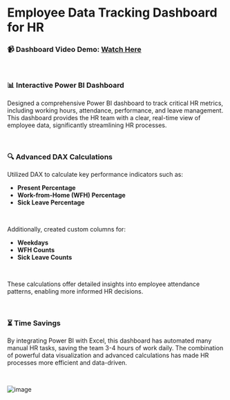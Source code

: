 # Employee Data Tracking Dashboard for HR

### 📹 Dashboard Video Demo: [Watch Here](https://www.youtube.com/watch?v=Db-HcpitqwM)
<br>

### 📊 Interactive Power BI Dashboard
Designed a comprehensive Power BI dashboard to track critical HR metrics, including working hours, attendance, performance, and leave management. This dashboard provides the HR team with a clear, real-time view of employee data, significantly streamlining HR processes.

<br>

### 🔍 Advanced DAX Calculations
Utilized DAX to calculate key performance indicators such as:
- **Present Percentage**
- **Work-from-Home (WFH) Percentage**
- **Sick Leave Percentage**

<br>

Additionally, created custom columns for:
- **Weekdays**
- **WFH Counts**
- **Sick Leave Counts**

<br>

These calculations offer detailed insights into employee attendance patterns, enabling more informed HR decisions.

<br>

### ⏳ Time Savings
By integrating Power BI with Excel, this dashboard has automated many manual HR tasks, saving the team 3-4 hours of work daily. The combination of powerful data visualization and advanced calculations has made HR processes more efficient and data-driven.

<br>


![image](https://github.com/user-attachments/assets/aeb72605-c621-477d-bd7c-4ab858376224)


